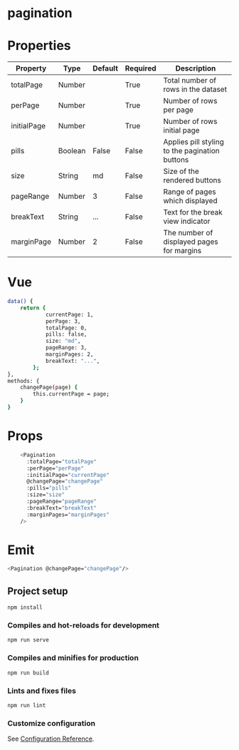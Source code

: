 # pagination

# Properties


| Property    | Type    | Default | Required | Description                                    |
|-------------|---------|---------|----------|------------------------------------------------|
| totalPage   | Number  |         | True     | Total number of rows in the dataset            |
| perPage     | Number  |         | True     | Number of rows per page                        |
| initialPage | Number  |         | True     | Number of rows initial page                    |
| pills       | Boolean | False   | False    | Applies pill styling to the pagination buttons |
| size        | String  | md      | False    | Size of the rendered buttons                   |
| pageRange   | Number  | 3       | False    | Range of pages which displayed                 |
| breakText   | String  | ...     | False    | Text for the break view indicator              |
| marginPage  | Number  | 2       | False    | The number of displayed pages for margins      |

# Vue

```bash
data() {
    return {
            currentPage: 1,
            perPage: 3,
            totalPage: 0,
            pills: false,
            size: "md",
            pageRange: 3,
            marginPages: 2,
            breakText: "...",
        };
},
methods: {
    changePage(page) {
        this.currentPage = page;
    }
}
```
# Props
```bash
    <Pagination
      :totalPage="totalPage"
      :perPage="perPage"
      :initialPage="currentPage"
      @changePage="changePage"
      :pills="pills"
      :size="size"
      :pageRange="pageRange"
      :breakText="breakText"
      :marginPages="marginPages"
    />
```
# Emit

```bash
<Pagination @changePage="changePage"/>
```


## Project setup

```
npm install
```

### Compiles and hot-reloads for development

```
npm run serve
```

### Compiles and minifies for production

```
npm run build
```

### Lints and fixes files

```
npm run lint
```

### Customize configuration

See [Configuration Reference](https://cli.vuejs.org/config/).
